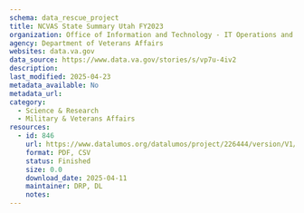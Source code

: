 ```yaml
---
schema: data_rescue_project 
title: NCVAS State Summary Utah FY2023
organization: Office of Information and Technology - IT Operations and Services (ITOPS)
agency: Department of Veterans Affairs
websites: data.va.gov
data_source: https://www.data.va.gov/stories/s/vp7u-4iv2
description: 
last_modified: 2025-04-23
metadata_available: No
metadata_url: 
category:
  - Science & Research 
  - Military & Veterans Affairs 
resources:
  - id: 846
    url: https://www.datalumos.org/datalumos/project/226444/version/V1/view
    format: PDF, CSV
    status: Finished
    size: 0.0
    download_date: 2025-04-11
    maintainer: DRP, DL
    notes: 
---
```

